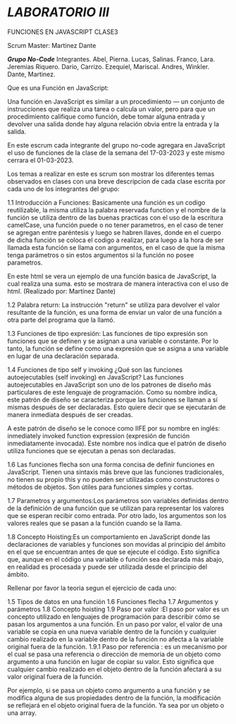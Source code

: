 # _LABORATORIO III_

FUNCIONES EN JAVASCRIPT CLASE3

Scrum Master: Martinez Dante

***Grupo No-Code*** 
Integrantes.
Abel, Pierna.
Lucas, Salinas.
Franco, Lara.
Jeremias Riquero.
Dario, Carrizo.
Ezequiel, Mariscal.
Andres, Winkler.
Dante, Martinez.

Que es una Función en JavaScript:

Una función en JavaScript es similar a un procedimiento — un conjunto de instrucciones que realiza una tarea o calcula un valor, pero para que un procedimiento califique como función, debe tomar alguna entrada y devolver una salida donde hay alguna relación obvia entre la entrada y la salida.

En este escrum cada integrante del grupo no-code agregara en JavaScript el uso de funciones de la clase de la semana del 17-03-2023 y este mismo cerrara el 01-03-2023.

Los temas a realizar en este es scrum son mostrar los diferentes temas observados en clases con una breve descripcion de cada clase escrita por cada uno de los integrantes del grupo:

1.1 Introducción a Funciones: Basicamente una función es un codigo reutilizable, la misma utiliza la palabra reservada function y el nombre de la función se utiliza dentro de las buenas practicas con el uso de la escritura camelCase, una función puede o no tener parametros, en el caso de tener se agregan entre paréntesis y luego se habren llaves, donde en el cuerpo de dicha función se coloca el codigo a realizar, para luego a la hora de ser llamada esta función se llama con argumentos, en el caso de que la misma tenga parámetros o sin estos argumentos si la función no posee parametros.

En este html se vera un ejemplo de una función basica de JavaScript, la cual realiza una suma. esto se mostrara de manera interactiva con el uso de html.
(Realizado por: Martínez Dante)

1.2 Palabra return: La instrucción "return" se utiliza para devolver el valor resultante de la función, es una forma de enviar un valor de una función a otra parte del programa que la llamó.

1.3 Funciones de tipo expresión: Las funciones de tipo expresión son funciones que se definen y se asignan a una variable o constante. Por lo tanto, la función se define como una expresión que se asigna a una variable en lugar de una declaración separada.

1.4 Funciones de tipo self y invoking
¿Qué son las funciones autoejecutables (self invoking) en JavaScript?
Las funciones autoejecutables en JavaScript son uno de los patrones de diseño más particulares de este lenguaje de programación. Como su nombre indica, este patrón de diseño se caracteriza porque las funciones se llaman a sí mismas después de ser declaradas. Esto quiere decir que se ejecutarán de manera inmediata después de ser creadas.

A este patrón de diseño se le conoce como IIFE por su nombre en inglés: inmediately invoked function expression (expresión de función inmediatamente invocada). Este nombre nos indica que el patrón de diseño utiliza funciones que se ejecutan a penas son declaradas.

1.6 Las funciones flecha son una forma concisa de definir funciones en JavaScript. Tienen una sintaxis más breve que las funciones tradicionales, no tienen su propio this y no pueden ser utilizadas como constructores o  métodos de objetos. Son útiles para funciones simples y cortas.

1.7 Parametros y argumentos:Los parámetros son variables definidas dentro de la definición de una función que se utilizan para representar los valores que se esperan
recibir como entrada. Por otro lado, los argumentos son los valores reales que se pasan a la función cuando se la llama.

1.8 Concepto Hoisting:Es un comportamiento en JavaScript donde las declaraciones de variables y funciones son movidas al principio del ámbito en el que se encuentran antes de que se ejecute el código. Esto significa que, aunque en el código una variable o función sea declarada más abajo, en realidad es procesada y puede ser utilizada desde el principio del ámbito.

Rellenar por favor la teoria segun el ejercicio de cada uno:

1.5 Tipos de datos en una función
1.6  Funciones flecha
1.7 Argumentos y parámetros
1.8 Concepto hoisting
1.9 Paso por valor :El paso por valor es un concepto utilizado en lenguajes de programación para describir cómo se pasan los argumentos a una función. En un paso por valor, el valor de una variable se copia en una nueva variable dentro de la función y cualquier cambio realizado en la variable dentro de la función no afecta a la variable original fuera de la función.
1.9.1 Paso por referencia : es un mecanismo por el cual se pasa una referencia o dirección de memoria de un objeto como argumento a una función en lugar de copiar su valor. Esto significa que cualquier cambio realizado en el objeto dentro de la función afectará a su valor original fuera de la función.

Por ejemplo, si se pasa un objeto como argumento a una función y se modifica alguna de sus propiedades dentro de la función, la modificación se reflejará en el objeto original fuera de la función. Ya sea por un objeto o una array.
